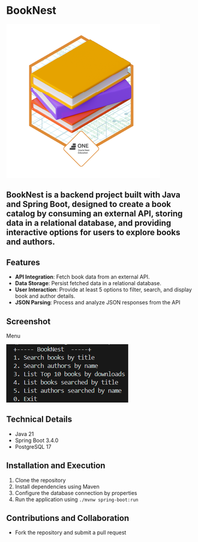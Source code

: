 # BookNest  
![alt text](./src/main/resources/assets/badge%20literalura.png)

BookNest is a backend project built with **Java** and **Spring Boot**, designed to create a book catalog by consuming an external API, storing data in a relational database, and providing interactive options for users to explore books and authors.
---

## Features  

- **API Integration**: Fetch book data from an external API.  
- **Data Storage**: Persist fetched data in a relational database.  
- **User Interaction**: Provide at least 5 options to filter, search, and display book and author details.  
- **JSON Parsing**: Process and analyze JSON responses from the API

## Screenshot
Menu

![alt text](./src/main/resources/assets/menu.png)

## Technical Details

* Java 21
* Spring Boot 3.4.0
* PostgreSQL 17

## Installation and Execution

1. Clone the repository
2. Install dependencies using Maven
3. Configure the database connection by properties
4. Run the application using `./mvnw spring-boot:run` 

## Contributions and Collaboration

* Fork the repository and submit a pull request

